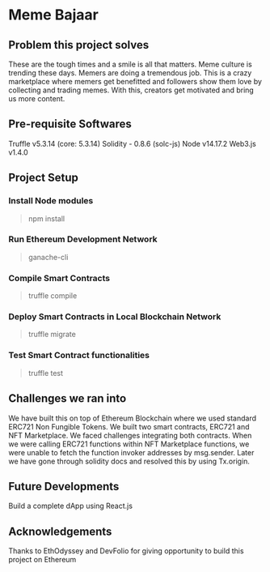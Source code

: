 # Meme Bajaar

## Problem this project solves
These are the tough times and a smile is all that matters. Meme culture is trending these days. Memers are doing a tremendous job. This is a crazy marketplace where memers get benefitted and followers show them love by collecting and trading memes. With this, creators get motivated and bring us more content.

## Pre-requisite Softwares
Truffle v5.3.14 (core: 5.3.14)
Solidity - 0.8.6 (solc-js)
Node v14.17.2
Web3.js v1.4.0

## Project Setup
### Install Node modules
> npm install
### Run Ethereum Development Network
> ganache-cli
### Compile Smart Contracts
> truffle compile
### Deploy Smart Contracts in Local Blockchain Network
> truffle migrate
### Test Smart Contract functionalities
> truffle test

## Challenges we ran into
We have built this on top of Ethereum Blockchain where we used standard ERC721 Non Fungible Tokens. We built two smart contracts, ERC721 and NFT Marketplace. We faced challenges integrating both contracts. When we were calling ERC721 functions within NFT Marketplace functions, we were unable to fetch the function invoker addresses by msg.sender. Later we have gone through solidity docs and resolved this by using Tx.origin.

## Future Developments
Build a complete dApp using React.js

## Acknowledgements
Thanks to EthOdyssey and DevFolio for giving opportunity to build this project on Ethereum
